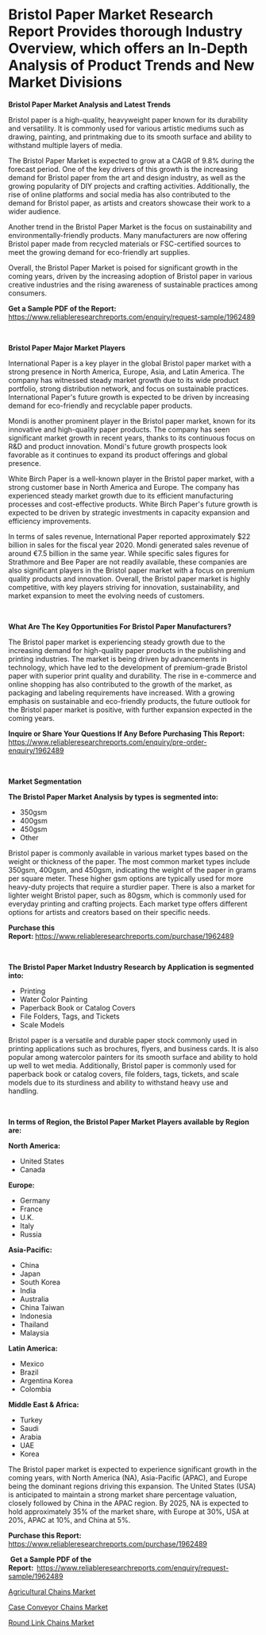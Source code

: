 <p><h1>Bristol Paper Market Research Report Provides thorough Industry Overview, which offers an In-Depth Analysis of Product Trends and New Market Divisions</h1></p><p><strong>Bristol Paper Market Analysis and Latest Trends</strong></p>
<p><p>Bristol paper is a high-quality, heavyweight paper known for its durability and versatility. It is commonly used for various artistic mediums such as drawing, painting, and printmaking due to its smooth surface and ability to withstand multiple layers of media.</p><p>The Bristol Paper Market is expected to grow at a CAGR of 9.8% during the forecast period. One of the key drivers of this growth is the increasing demand for Bristol paper from the art and design industry, as well as the growing popularity of DIY projects and crafting activities. Additionally, the rise of online platforms and social media has also contributed to the demand for Bristol paper, as artists and creators showcase their work to a wider audience.</p><p>Another trend in the Bristol Paper Market is the focus on sustainability and environmentally-friendly products. Many manufacturers are now offering Bristol paper made from recycled materials or FSC-certified sources to meet the growing demand for eco-friendly art supplies.</p><p>Overall, the Bristol Paper Market is poised for significant growth in the coming years, driven by the increasing adoption of Bristol paper in various creative industries and the rising awareness of sustainable practices among consumers.</p></p>
<p><strong>Get a Sample PDF of the Report:&nbsp;</strong> <a href="https://www.reliableresearchreports.com/enquiry/request-sample/1962489">https://www.reliableresearchreports.com/enquiry/request-sample/1962489</a></p>
<p>&nbsp;</p>
<p><strong>Bristol Paper Major Market Players</strong></p>
<p><p>International Paper is a key player in the global Bristol paper market with a strong presence in North America, Europe, Asia, and Latin America. The company has witnessed steady market growth due to its wide product portfolio, strong distribution network, and focus on sustainable practices. International Paper's future growth is expected to be driven by increasing demand for eco-friendly and recyclable paper products.</p><p>Mondi is another prominent player in the Bristol paper market, known for its innovative and high-quality paper products. The company has seen significant market growth in recent years, thanks to its continuous focus on R&D and product innovation. Mondi's future growth prospects look favorable as it continues to expand its product offerings and global presence.</p><p>White Birch Paper is a well-known player in the Bristol paper market, with a strong customer base in North America and Europe. The company has experienced steady market growth due to its efficient manufacturing processes and cost-effective products. White Birch Paper's future growth is expected to be driven by strategic investments in capacity expansion and efficiency improvements.</p><p>In terms of sales revenue, International Paper reported approximately $22 billion in sales for the fiscal year 2020. Mondi generated sales revenue of around €7.5 billion in the same year. While specific sales figures for Strathmore and Bee Paper are not readily available, these companies are also significant players in the Bristol paper market with a focus on premium quality products and innovation. Overall, the Bristol paper market is highly competitive, with key players striving for innovation, sustainability, and market expansion to meet the evolving needs of customers.</p></p>
<p>&nbsp;</p>
<p><strong>What Are The Key Opportunities For Bristol Paper Manufacturers?</strong></p>
<p><p>The Bristol paper market is experiencing steady growth due to the increasing demand for high-quality paper products in the publishing and printing industries. The market is being driven by advancements in technology, which have led to the development of premium-grade Bristol paper with superior print quality and durability. The rise in e-commerce and online shopping has also contributed to the growth of the market, as packaging and labeling requirements have increased. With a growing emphasis on sustainable and eco-friendly products, the future outlook for the Bristol paper market is positive, with further expansion expected in the coming years.</p></p>
<p><strong>Inquire or Share Your Questions If Any Before Purchasing This Report:</strong> <a href="https://www.reliableresearchreports.com/enquiry/pre-order-enquiry/1962489">https://www.reliableresearchreports.com/enquiry/pre-order-enquiry/1962489</a></p>
<p>&nbsp;</p>
<p><strong>Market Segmentation</strong></p>
<p><strong>The Bristol Paper Market Analysis by types is segmented into:</strong></p>
<p><ul><li>350gsm</li><li>400gsm</li><li>450gsm</li><li>Other</li></ul></p>
<p><p>Bristol paper is commonly available in various market types based on the weight or thickness of the paper. The most common market types include 350gsm, 400gsm, and 450gsm, indicating the weight of the paper in grams per square meter. These higher gsm options are typically used for more heavy-duty projects that require a sturdier paper. There is also a market for lighter weight Bristol paper, such as 80gsm, which is commonly used for everyday printing and crafting projects. Each market type offers different options for artists and creators based on their specific needs.</p></p>
<p><strong>Purchase this Report:&nbsp;</strong><a href="https://www.reliableresearchreports.com/purchase/1962489">https://www.reliableresearchreports.com/purchase/1962489</a></p>
<p>&nbsp;</p>
<p><strong>The Bristol Paper Market Industry Research by Application is segmented into:</strong></p>
<p><ul><li>Printing</li><li>Water Color Painting</li><li>Paperback Book or Catalog Covers</li><li>File Folders, Tags, and Tickets</li><li>Scale Models</li></ul></p>
<p><p>Bristol paper is a versatile and durable paper stock commonly used in printing applications such as brochures, flyers, and business cards. It is also popular among watercolor painters for its smooth surface and ability to hold up well to wet media. Additionally, Bristol paper is commonly used for paperback book or catalog covers, file folders, tags, tickets, and scale models due to its sturdiness and ability to withstand heavy use and handling.</p></p>
<p>&nbsp;</p>
<p><strong>In terms of Region, the Bristol Paper Market Players available by Region are:</strong></p>
<p>
    <p> <strong> North America: </strong>
        <ul>
            <li>United States</li>
            <li>Canada</li>
        </ul>
        </p> 
    <p> <strong> Europe: </strong>
        <ul>
            <li>Germany</li>
            <li>France</li>
            <li>U.K.</li>
            <li>Italy</li>
            <li>Russia</li>
        </ul>
        </p> 
    <p> <strong> Asia-Pacific: </strong>
        <ul>
            <li>China</li>
            <li>Japan</li>
            <li>South Korea</li>
            <li>India</li>
            <li>Australia</li>
            <li>China Taiwan</li>
            <li>Indonesia</li>
            <li>Thailand</li>
            <li>Malaysia</li>
        </ul>
        </p> 
    <p> <strong> Latin America: </strong>
        <ul>
            <li>Mexico</li>
            <li>Brazil</li>
            <li>Argentina Korea</li>
            <li>Colombia</li>
        </ul>
        </p> 
    <p> <strong> Middle East & Africa: </strong>
        <ul>
            <li>Turkey</li>
            <li>Saudi</li>
            <li>Arabia</li>
            <li>UAE</li>
            <li>Korea</li>
        </ul>
    </p>
    </p>
<p><p>The Bristol paper market is expected to experience significant growth in the coming years, with North America (NA), Asia-Pacific (APAC), and Europe being the dominant regions driving this expansion. The United States (USA) is anticipated to maintain a strong market share percentage valuation, closely followed by China in the APAC region. By 2025, NA is expected to hold approximately 35% of the market share, with Europe at 30%, USA at 20%, APAC at 10%, and China at 5%.</p></p>
<p><strong>Purchase this Report: </strong><a href="https://www.reliableresearchreports.com/purchase/1962489">https://www.reliableresearchreports.com/purchase/1962489</a></p>
<p>&nbsp;<strong>Get a Sample PDF of the Report:&nbsp;&nbsp;</strong><a href="https://www.reliableresearchreports.com/enquiry/request-sample/1962489">https://www.reliableresearchreports.com/enquiry/request-sample/1962489</a></p>
<p><strong></strong></p>
<p><p><a href="https://view.publitas.com/reportprime-1/agricultural-chains-market-analysis-and-market-size-global-industry-overview-market-segmentation-and-forecast-2023-to-2030/">Agricultural Chains Market</a></p><p><a href="https://view.publitas.com/reportprime-1/case-conveyor-chains-market-research-report-provides-critical-insights-that-can-help-shape-business-development-and-investment-strategies/">Case Conveyor Chains Market</a></p><p><a href="https://view.publitas.com/reportprime-1/decoding-the-round-link-chains-market-a-deep-dive-into-the-latest-market-trends-market-segmentation-and-competitive-analysis/">Round Link Chains Market</a></p></p>